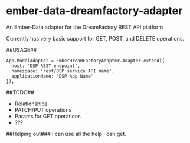 ember-data-dreamfactory-adapter
===============================

An Ember-Data adapter for the DreamFactory REST API platform

Currently has very basic support for GET, POST, and DELETE operations. 

##USAGE##
```
App.ModelAdapter = EmberDreamFactoryAdapter.Adapter.extend({
  host: 'DSP REST endpoint',
  namespace: 'rest/DSP service API name',
  applicationName: 'DSP App Name'
});
```

##TODO##
- Relationships
- PATCH/PUT operations
- Params for GET operations
- ???

##Helping out###
I can use all the help I can get.
